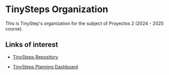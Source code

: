 # TinySteps Organization

This is TinyStep's organization for the subject of Proyectos 2 (2024 - 2025 course).

## Links of interest

- [TinySteps Repository](https://github.com/TinyStepsOrg/TinySteps)

- [TinySteps Planning Dashboard](https://github.com/orgs/TinyStepsOrg/projects/1)
